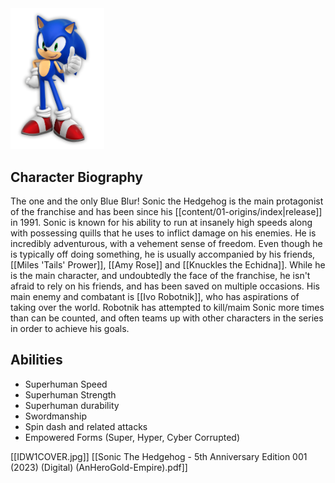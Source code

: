 <img src="SONICMAIN.jpg" width="150">

## Character Biography

The one and the only Blue Blur! Sonic the Hedgehog is the main protagonist of the franchise and has been since his [[content/01-origins/index|release]] in 1991. Sonic is known for his ability to run at insanely high speeds along with possessing quills that he uses to inflict damage on his enemies. He is incredibly adventurous, with a vehement sense of freedom. Even though he is typically off doing something, he is usually accompanied by his friends, [[Miles 'Tails' Prower]], [[Amy Rose]] and [[Knuckles the Echidna]]. While he is the main character, and undoubtedly the face of the franchise, he isn't afraid to rely on his friends, and has been saved on multiple occasions. His main enemy and combatant is [[Ivo Robotnik]], who has aspirations of taking over the world. Robotnik has attempted to kill/maim Sonic more times than can be counted, and often teams up with other characters in the series in order to achieve his goals. 

## Abilities

- Superhuman Speed
- Superhuman Strength
- Superhuman durability
- Swordmanship
- Spin dash and related attacks
- Empowered Forms (Super, Hyper, Cyber Corrupted)

[[IDW1COVER.jpg]]
[[Sonic The Hedgehog - 5th Anniversary Edition 001 (2023) (Digital) (AnHeroGold-Empire).pdf]]


